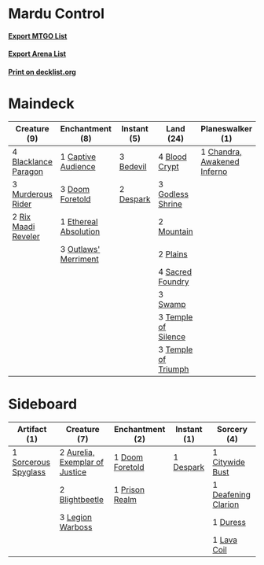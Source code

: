 # Mardu Control

#### [Export MTGO List](../collection/Mardu%20Control/Mardu%20Control.txt)
#### [Export Arena List](../collection/Mardu%20Control/Mardu%20Control_arena.txt)
#### [Print on decklist.org](http://decklist.org/?deckmain=4%09Angrath's%20Rampage%0A3%09Bedevil%0A4%09Blacklance%20Paragon%0A4%09Blood%20Crypt%0A1%09Captive%20Audience%0A1%09Chandra,%20Awakened%20Inferno%0A2%09Citywide%20Bust%0A2%09Deafening%20Clarion%0A2%09Despark%0A3%09Doom%20Foretold%0A2%09Duress%0A1%09Ethereal%20Absolution%0A3%09Godless%20Shrine%0A3%09Kaya's%20Wrath%0A2%09Mountain%0A3%09Murderous%20Rider%0A3%09Outlaws'%20Merriment%0A2%09Plains%0A2%09Rix%20Maadi%20Reveler%0A4%09Sacred%20Foundry%0A3%09Swamp%0A3%09Temple%20of%20Silence%0A3%09Temple%20of%20Triumph&deckside=2%09Aurelia,%20Exemplar%20of%20Justice%0A2%09Blightbeetle%0A1%09Citywide%20Bust%0A1%09Deafening%20Clarion%0A1%09Despark%0A1%09Doom%20Foretold%0A1%09Duress%0A1%09Lava%20Coil%0A3%09Legion%20Warboss%0A1%09Prison%20Realm%0A1%09Sorcerous%20Spyglass)
# Maindeck

|                                         Creature (9)                                          |                                        Enchantment (8)                                         |                                    Instant (5)                                     |                                          Land (24)                                           |                                           Planeswalker (1)                                           |                                         Sorcery (13)                                         |
|-----------------------------------------------------------------------------------------------|------------------------------------------------------------------------------------------------|------------------------------------------------------------------------------------|----------------------------------------------------------------------------------------------|------------------------------------------------------------------------------------------------------|----------------------------------------------------------------------------------------------|
|4 [Blacklance Paragon](http://gatherer.wizards.com/Pages/Card/Details.aspx?multiverseid=473041)|1 [Captive Audience](http://gatherer.wizards.com/Pages/Card/Details.aspx?multiverseid=457304)   |3 [Bedevil](http://gatherer.wizards.com/Pages/Card/Details.aspx?multiverseid=457301)|4 [Blood Crypt](http://gatherer.wizards.com/Pages/Card/Details.aspx?multiverseid=97102)       |1 [Chandra, Awakened Inferno](http://gatherer.wizards.com/Pages/Card/Details.aspx?multiverseid=466881)|4 [Angrath's Rampage](http://gatherer.wizards.com/Pages/Card/Details.aspx?multiverseid=461112)|
|3 [Murderous Rider](http://gatherer.wizards.com/Pages/Card/Details.aspx?multiverseid=473059)   |3 [Doom Foretold](http://gatherer.wizards.com/Pages/Card/Details.aspx?multiverseid=473149)      |2 [Despark](http://gatherer.wizards.com/Pages/Card/Details.aspx?multiverseid=461117)|3 [Godless Shrine](http://gatherer.wizards.com/Pages/Card/Details.aspx?multiverseid=405099)   |                                                                                                      |2 [Citywide Bust](http://gatherer.wizards.com/Pages/Card/Details.aspx?multiverseid=452754)    |
|2 [Rix Maadi Reveler](http://gatherer.wizards.com/Pages/Card/Details.aspx?multiverseid=457253) |1 [Ethereal Absolution](http://gatherer.wizards.com/Pages/Card/Details.aspx?multiverseid=457314)|                                                                                    |2 [Mountain](http://gatherer.wizards.com/Pages/Card/Details.aspx?multiverseid=439859)         |                                                                                                      |2 [Deafening Clarion](http://gatherer.wizards.com/Pages/Card/Details.aspx?multiverseid=452915)|
|                                                                                               |3 [Outlaws' Merriment](http://gatherer.wizards.com/Pages/Card/Details.aspx?multiverseid=473160) |                                                                                    |2 [Plains](http://gatherer.wizards.com/Pages/Card/Details.aspx?multiverseid=439856)           |                                                                                                      |2 [Duress](http://gatherer.wizards.com/Pages/Card/Details.aspx?multiverseid=14557)            |
|                                                                                               |                                                                                                |                                                                                    |4 [Sacred Foundry](http://gatherer.wizards.com/Pages/Card/Details.aspx?multiverseid=405106)   |                                                                                                      |3 [Kaya's Wrath](http://gatherer.wizards.com/Pages/Card/Details.aspx?multiverseid=457331)     |
|                                                                                               |                                                                                                |                                                                                    |3 [Swamp](http://gatherer.wizards.com/Pages/Card/Details.aspx?multiverseid=439858)            |                                                                                                      |                                                                                              |
|                                                                                               |                                                                                                |                                                                                    |3 [Temple of Silence](http://gatherer.wizards.com/Pages/Card/Details.aspx?multiverseid=373522)|                                                                                                      |                                                                                              |
|                                                                                               |                                                                                                |                                                                                    |3 [Temple of Triumph](http://gatherer.wizards.com/Pages/Card/Details.aspx?multiverseid=373560)|                                                                                                      |                                                                                              |


# Sideboard

|                                         Artifact (1)                                          |                                              Creature (7)                                               |                                     Enchantment (2)                                      |                                    Instant (1)                                     |                                         Sorcery (4)                                          |
|-----------------------------------------------------------------------------------------------|---------------------------------------------------------------------------------------------------------|------------------------------------------------------------------------------------------|------------------------------------------------------------------------------------|----------------------------------------------------------------------------------------------|
|1 [Sorcerous Spyglass](http://gatherer.wizards.com/Pages/Card/Details.aspx?multiverseid=435407)|2 [Aurelia, Exemplar of Justice](http://gatherer.wizards.com/Pages/Card/Details.aspx?multiverseid=452903)|1 [Doom Foretold](http://gatherer.wizards.com/Pages/Card/Details.aspx?multiverseid=473149)|1 [Despark](http://gatherer.wizards.com/Pages/Card/Details.aspx?multiverseid=461117)|1 [Citywide Bust](http://gatherer.wizards.com/Pages/Card/Details.aspx?multiverseid=452754)    |
|                                                                                               |2 [Blightbeetle](http://gatherer.wizards.com/Pages/Card/Details.aspx?multiverseid=466841)                |1 [Prison Realm](http://gatherer.wizards.com/Pages/Card/Details.aspx?multiverseid=460953) |                                                                                    |1 [Deafening Clarion](http://gatherer.wizards.com/Pages/Card/Details.aspx?multiverseid=452915)|
|                                                                                               |3 [Legion Warboss](http://gatherer.wizards.com/Pages/Card/Details.aspx?multiverseid=452859)              |                                                                                          |                                                                                    |1 [Duress](http://gatherer.wizards.com/Pages/Card/Details.aspx?multiverseid=14557)            |
|                                                                                               |                                                                                                         |                                                                                          |                                                                                    |1 [Lava Coil](http://gatherer.wizards.com/Pages/Card/Details.aspx?multiverseid=452858)        |

